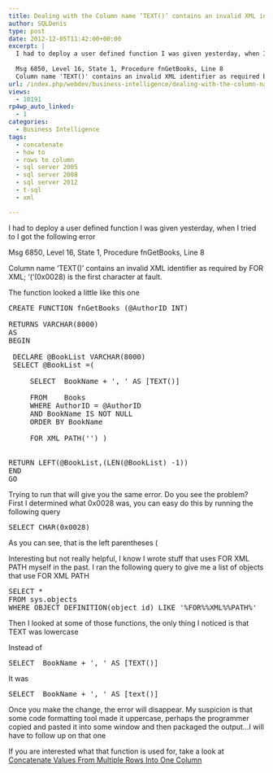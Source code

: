 ```yaml
---
title: Dealing with the Column name ‘TEXT()’ contains an invalid XML identifier as required by FOR XML; ‘(‘(0x0028) is the first character at fault error
author: SQLDenis
type: post
date: 2012-12-05T11:42:00+00:00
excerpt: |
  I had to deploy a user defined function I was given yesterday, when I tried to I got the following error
  
  Msg 6850, Level 16, State 1, Procedure fnGetBooks, Line 8
  Column name 'TEXT()' contains an invalid XML identifier as required by FOR XML; '('(0x&hellip;
url: /index.php/webdev/business-intelligence/dealing-with-the-column-name/
views:
  - 10191
rp4wp_auto_linked:
  - 1
categories:
  - Business Intelligence
tags:
  - concatenate
  - how to
  - rows to column
  - sql server 2005
  - sql server 2008
  - sql server 2012
  - t-sql
  - xml

---
```

I had to deploy a user defined function I was given yesterday, when I tried to I got the following error

Msg 6850, Level 16, State 1, Procedure fnGetBooks, Line 8
  
Column name &#8216;TEXT()&#8217; contains an invalid XML identifier as required by FOR XML; &#8216;(&#8216;(0x0028) is the first character at fault.

The function looked a little like this one

<pre>CREATE FUNCTION fnGetBooks (@AuthorID INT)
 
RETURNS VARCHAR(8000)
AS
BEGIN
       
 DECLARE @BookList VARCHAR(8000)
 SELECT @BookList =(
 
     SELECT  BookName + ', ' AS [TEXT()]
 
     FROM    Books
     WHERE AuthorID = @AuthorID
     AND BookName IS NOT NULL
     ORDER BY BookName
 
     FOR XML PATH('') )
       
 
RETURN LEFT(@BookList,(LEN(@BookList) -1))
END
GO</pre>

Trying to run that will give you the same error. Do you see the problem? First I determined what 0x0028 was, you can easy do this by running the following query

<pre>SELECT CHAR(0x0028)</pre>

As you can see, that is the left parentheses (
  
Interesting but not really helpful, I know I wrote stuff that uses FOR XML PATH myself in the past. I ran the following query to give me a list of objects that use FOR XML PATH

<pre>SELECT * 
FROM sys.objects
WHERE OBJECT_DEFINITION(object_id) LIKE '%FOR%%XML%%PATH%'</pre>

Then I looked at some of those functions, the only thing I noticed is that TEXT was lowercase

Instead of

<pre>SELECT  BookName + ', ' AS [TEXT()]</pre>

It was

<pre>SELECT  BookName + ', ' AS [text()]</pre>

Once you make the change, the error will disappear. My suspicion is that some code formatting tool made it uppercase, perhaps the programmer copied and pasted it into some window and then packaged the output&#8230;I will have to follow up on that one

If you are interested what that function is used for, take a look at [Concatenate Values From Multiple Rows Into One Column][1]

 [1]: /index.php/DataMgmt/DataDesign/the-ten-most-asked-sql-server-questions--1#10
